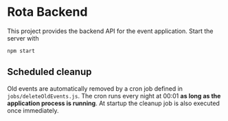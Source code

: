 # Rota Backend

This project provides the backend API for the event application. Start the server with

```
npm start
```

## Scheduled cleanup

Old events are automatically removed by a cron job defined in `jobs/deleteOldEvents.js`.
The cron runs every night at 00:01 **as long as the application process is running**.
At startup the cleanup job is also executed once immediately.


